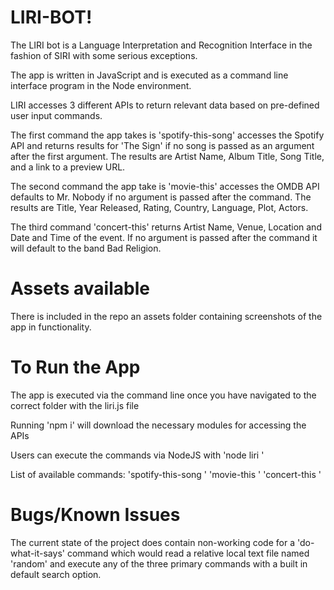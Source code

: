 # LIRI-BOT!

The LIRI bot is a Language Interpretation and Recognition Interface in the fashion of SIRI with some serious exceptions.

The app is written in JavaScript and is executed as a command line interface program in the Node environment. 

LIRI accesses 3 different APIs to return relevant data based on pre-defined user input commands.

The first command the app takes is 'spotify-this-song' accesses the Spotify API and returns results for 'The Sign' if no song is passed as an argument after the first argument.
The results are Artist Name, Album Title, Song Title, and a link to a preview URL.

The second command the app take is 'movie-this' accesses the OMDB API defaults to Mr. Nobody if no argument is passed after the command. The results are Title, Year Released, Rating, Country, Language, Plot, Actors.

The third command 'concert-this' returns Artist Name, Venue, Location and Date and Time of the event. If no argument is passed after the command it will default to the band Bad Religion.

# Assets available

There is included in the repo an assets folder containing screenshots of the app in functionality.

# To Run the App
The app is executed via the command line once you have navigated to the correct folder with the liri.js file

Running 'npm i' will download the necessary modules for accessing the APIs

Users can execute the commands via NodeJS with 'node liri <command here>'

List of available commands:
'spotify-this-song <string>'
'movie-this <string>'
'concert-this <string>'

# Bugs/Known Issues
The current state of the project does contain non-working code for a 'do-what-it-says' command which would read a relative local text file named 'random' and execute any of the three primary commands with a built in default search option. 


